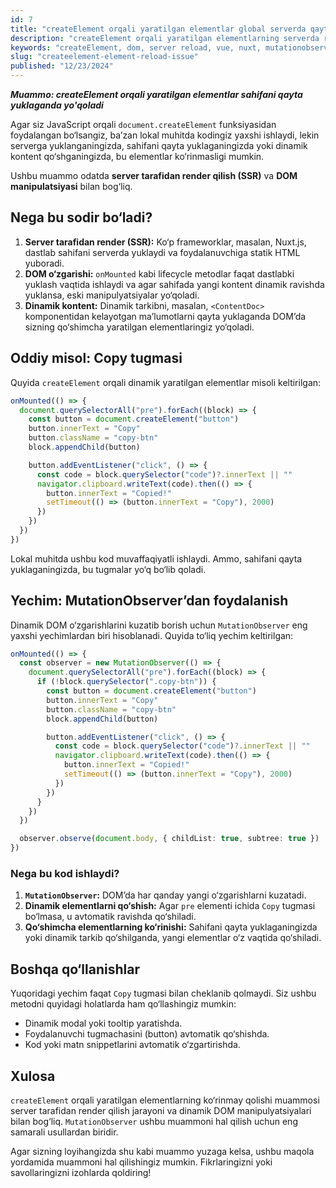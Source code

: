 ```yaml
---
id: 7
title: "createElement orqali yaratilgan elementlar global serverda qayta yuklanganda ko‘rinmaslik muammosi"
description: "createElement orqali yaratilgan elementlarning serverda reload qilganda ko'rinmaslik sabablari va bu muammoni qanday hal qilish mumkinligini ko'rib chiqamiz."
keywords: "createElement, dom, server reload, vue, nuxt, mutationobserver, javascript, netlify"
slug: "createelement-element-reload-issue"
published: "12/23/2024"
---
```


**_Muammo: createElement orqali yaratilgan elementlar sahifani qayta yuklaganda yo'qoladi_**

Agar siz JavaScript orqali `document.createElement` funksiyasidan foydalangan bo‘lsangiz, ba’zan lokal muhitda kodingiz yaxshi ishlaydi, lekin serverga yuklanganingizda, sahifani qayta yuklaganingizda yoki dinamik kontent qo‘shganingizda, bu elementlar ko‘rinmasligi mumkin.

Ushbu muammo odatda **server tarafidan render qilish (SSR)** va **DOM manipulatsiyasi** bilan bog‘liq.

## Nega bu sodir bo‘ladi?

1. **Server tarafidan render (SSR):** Ko‘p frameworklar, masalan, Nuxt.js, dastlab sahifani serverda yuklaydi va foydalanuvchiga statik HTML yuboradi.
2. **DOM o‘zgarishi:** `onMounted` kabi lifecycle metodlar faqat dastlabki yuklash vaqtida ishlaydi va agar sahifada yangi kontent dinamik ravishda yuklansa, eski manipulyatsiyalar yo‘qoladi.
3. **Dinamik kontent:** Dinamik tarkibni, masalan, `<ContentDoc>` komponentidan kelayotgan ma’lumotlarni qayta yuklaganda DOM’da sizning qo‘shimcha yaratilgan elementlaringiz yo‘qoladi.

## Oddiy misol: Copy tugmasi

Quyida `createElement` orqali dinamik yaratilgan elementlar misoli keltirilgan:

```typescript
onMounted(() => {
  document.querySelectorAll("pre").forEach((block) => {
    const button = document.createElement("button")
    button.innerText = "Copy"
    button.className = "copy-btn"
    block.appendChild(button)

    button.addEventListener("click", () => {
      const code = block.querySelector("code")?.innerText || ""
      navigator.clipboard.writeText(code).then(() => {
        button.innerText = "Copied!"
        setTimeout(() => (button.innerText = "Copy"), 2000)
      })
    })
  })
})
```

Lokal muhitda ushbu kod muvaffaqiyatli ishlaydi. Ammo, sahifani qayta yuklaganingizda, bu tugmalar yo‘q bo‘lib qoladi.

## Yechim: MutationObserver’dan foydalanish

Dinamik DOM o‘zgarishlarini kuzatib borish uchun `MutationObserver` eng yaxshi yechimlardan biri hisoblanadi. Quyida to‘liq yechim keltirilgan:

```typescript
onMounted(() => {
  const observer = new MutationObserver(() => {
    document.querySelectorAll("pre").forEach((block) => {
      if (!block.querySelector(".copy-btn")) {
        const button = document.createElement("button")
        button.innerText = "Copy"
        button.className = "copy-btn"
        block.appendChild(button)

        button.addEventListener("click", () => {
          const code = block.querySelector("code")?.innerText || ""
          navigator.clipboard.writeText(code).then(() => {
            button.innerText = "Copied!"
            setTimeout(() => (button.innerText = "Copy"), 2000)
          })
        })
      }
    })
  })

  observer.observe(document.body, { childList: true, subtree: true })
})
```

### Nega bu kod ishlaydi?

1. **`MutationObserver`:** DOM’da har qanday yangi o‘zgarishlarni kuzatadi.
2. **Dinamik elementlarni qo‘shish:** Agar `pre` elementi ichida `Copy` tugmasi bo‘lmasa, u avtomatik ravishda qo‘shiladi.
3. **Qo‘shimcha elementlarning ko‘rinishi:** Sahifani qayta yuklaganingizda yoki dinamik tarkib qo‘shilganda, yangi elementlar o‘z vaqtida qo‘shiladi.

## Boshqa qo‘llanishlar

Yuqoridagi yechim faqat `Copy` tugmasi bilan cheklanib qolmaydi. Siz ushbu metodni quyidagi holatlarda ham qo‘llashingiz mumkin:

- Dinamik modal yoki tooltip yaratishda.
- Foydalanuvchi tugmachasini (button) avtomatik qo‘shishda.
- Kod yoki matn snippetlarini avtomatik o‘zgartirishda.

## Xulosa

`createElement` orqali yaratilgan elementlarning ko‘rinmay qolishi muammosi server tarafidan render qilish jarayoni va dinamik DOM manipulyatsiyalari bilan bog‘liq. `MutationObserver` ushbu muammoni hal qilish uchun eng samarali usullardan biridir.

Agar sizning loyihangizda shu kabi muammo yuzaga kelsa, ushbu maqola yordamida muammoni hal qilishingiz mumkin. Fikrlaringizni yoki savollaringizni izohlarda qoldiring!
